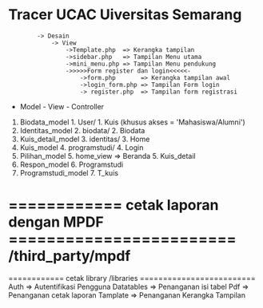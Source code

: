 # Tracer UCAC Uiversitas Semarang
			-> Desain
				-> View
					->Template.php 	=> Kerangka tampilan
					->sidebar.php 	=> Tampilan Menu utama
					->mini_menu.php	=> Tampilan Menu pendukung
					->>>>>Form register dan login<<<<<-
						->form.php		 => Kerangka tampilan awal
						->login_form.php => Tampilan Form login 
						-> register.php	 => Tampilan form registrasi

- Model						- View						- Controller
1. Biodata_model			1. User/					1. Kuis (khusus akses = 'Mahasiswa/Alumni')
2. Identitas_model			2. biodata/					2. Biodata		
3. Kuis_detail_model		3. identitas/				3. Home
4. Kuis_model				4. programstudi/			4. Login
5. Pilihan_model			5. home_view =>	Beranda		5. Kuis_detail
6. Respon_model											6. Programstudi
7. Programstudi_model									7. T_kuis
														
============ cetak laporan dengan MPDF ========================
			/third_party/mpdf
===============================================================
============ cetak library /libraries =========================
			Auth 		=> Autentifikasi Pengguna
			Datatables 	=> Penanganan isi tabel
			Pdf			=> Penanganan cetak laporan 
			Tamplate	=> Penanganan Kerangka  Tampilan
